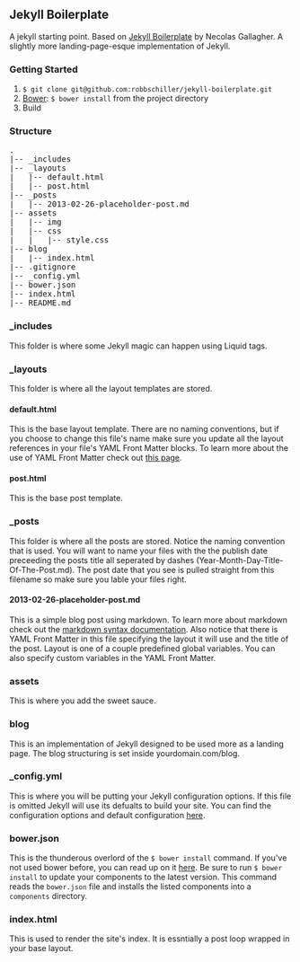 ## Jekyll Boilerplate ##

A jekyll starting point. Based on [Jekyll Boilerplate](https://github.com/necolas/jekyll-boilerplate) by Necolas Gallagher. A slightly more landing-page-esque implementation of Jekyll.

### Getting Started ###

1. `$ git clone git@github.com:robbschiller/jekyll-boilerplate.git`
2. [Bower](http://twitter.github.com/bower): `$ bower install` from the project directory
3. Build

### Structure ###
<pre>
.
|-- _includes
|-- _layouts
|   |-- default.html
|   |-- post.html
|-- _posts
|   |-- 2013-02-26-placeholder-post.md
|-- assets
|   |-- img
|   |-- css
|   |   |-- style.css
|-- blog
|   |-- index.html
|-- .gitignore
|-- _config.yml
|-- bower.json
|-- index.html
|-- README.md
</pre>

### _includes ###
This folder is where some Jekyll magic can happen using Liquid tags.

### _layouts ###
This folder is where all the layout templates are stored.

#### default.html ####
This is the base layout template. There are no naming conventions, but if you choose to change this file's name make sure you update all the layout references in your file's YAML Front Matter blocks. To learn more about the use of YAML Front Matter check out [this page](https://github.com/mojombo/jekyll/wiki/yaml-front-matter).

#### post.html ####
This is the base post template.

### _posts ###
This folder is where all the posts are stored. Notice the naming convention that is used. You will want to name your files with the the publish date preceeding the posts title all seperated by dashes (Year-Month-Day-Title-Of-The-Post.md). The post date that you see is pulled straight from this filename so make sure you lable your files right.

#### 2013-02-26-placeholder-post.md ####
This is a simple blog post using markdown. To learn more about markdown check out the [markdown syntax documentation](http://daringfireball.net/projects/markdown/syntax). Also notice that there is YAML Front Matter in this file specifying the layout it will use and the title of the post. Layout is one of a couple predefined global variables. You can also specify custom variables in the YAML Front Matter.

### assets ###
This is where you add the sweet sauce.

### blog ###
This is an implementation of Jekyll designed to be used more as a landing page. The blog structuring is set inside yourdomain.com/blog.

### _config.yml ###
This is where you will be putting your Jekyll configuration options. If this file is omitted Jekyll will use its defualts to build your site. You can find the configuration options and default configuration [here](https://github.com/mojombo/jekyll/wiki/configuration).

### bower.json ###
This is the thunderous overlord of the `$ bower install` command. If you've not used bower before, you can read up on it [here](http://twitter.github.com/bower). Be sure to run `$ bower install` to update your components to the latest version. This command reads the `bower.json` file and installs the listed components into a `components` directory.

### index.html ###
This is used to render the site's index. It is essntially a post loop wrapped in your base layout.